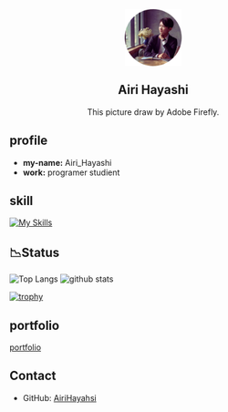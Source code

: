 <p align="center">
 <img width="100px" src="/logo.png" align="center" alt="GitHub Readme Stats" />
 <h2 align="center">Airi Hayashi</h2>
 <p align="center">This picture draw by Adobe Firefly.</p>
</p>


## profile

- **my-name:** Airi_Hayashi
- **work:** programer studient


## skill
[![My Skills](https://skillicons.dev/icons?i=html,css,javascript,python,C,md&theme=dark)](https://skillicons.dev)

## 📉Status
<p align="left"> 
  <img alt="Top Langs" height="150px" src="https://github-readme-stats.vercel.app/api/top-langs/?username=AiriHayashi&layout=compact&show_icons=true&theme=dark" />
  <img alt="github stats" height="150px" src="https://github-readme-stats.vercel.app/api?username=AiriHayashi&theme=dark&show_icons=ture" />
</p>

[![trophy](https://github-profile-trophy.vercel.app/?username=AiriHayashi&theme=onedark)](https://github.com/ryo-ma/github-profile-trophy)



## portfolio

[portfolio](リンク)

## Contact

- GitHub: [AiriHayahsi](@AiriHayashi)

